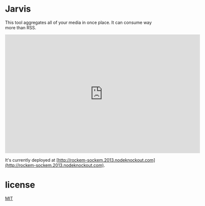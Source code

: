 # Jarvis

This tool aggregates all of your media in once place.
It can consume way more than RSS.

<iframe width="640" height="390" src="http://www.youtube.com/embed/M42Qi8OxDpw" frameborder="0"></iframe>

It's currently deployed at [http://rockem-sockem.2013.nodeknockout.com](http://rockem-sockem.2013.nodeknockout.com).

# license

[MIT](https://github.com/EndangeredMassa/jarvis/blob/master/LICENSE)
